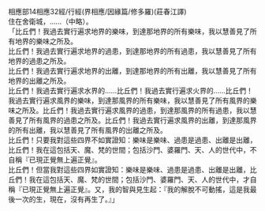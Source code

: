 相應部14相應32經/行經(界相應/因緣篇/修多羅)(莊春江譯)  
住在舍衛城，……（中略）。  
「比丘們！我過去實行遍求地界的樂味，到達那地界的所有樂味，我以慧善見了所有地界的樂味之所及。  
比丘們！我過去實行遍求地界的過患，到達那地界的所有過患，我以慧善見了所有地界的過患之所及。  
比丘們！我過去實行遍求地界的出離，到達那地界的所有出離，我以慧善見了所有地界的出離之所及。  
比丘們！我過去實行遍求水界的……比丘們！我過去實行遍求火界的……比丘們！我過去實行遍求風界的樂味，到達那風界的所有樂味，我以慧善見了所有風界的樂味之所及。比丘們！我過去實行遍求風界的過患，到達那風界的所有過患，我以慧善見了所有風界的過患之所及。比丘們！我過去實行遍求風界的出離，到達那風界的所有出離，我以慧善見了所有風界的出離之所及。  
比丘們！只要我對這些四界不如實證知：樂味是樂味、過患是過患、出離是出離，比丘們！我在這包括天、魔、梵的世間；包括沙門、婆羅門、天、人的世代中，不自稱『已現正覺無上遍正覺』。  
比丘們！但當我對這些四界如實證知：樂味是樂味、過患是過患、出離是出離，比丘們！我在這包括天、魔、梵的世間；包括沙門、婆羅門、天、人的世代中，才自稱『已現正覺無上遍正覺』。又，我的智與見生起：『我的解脫不可動搖，這是我最後一次的生，現在，沒有再生了。』」  
  
  
